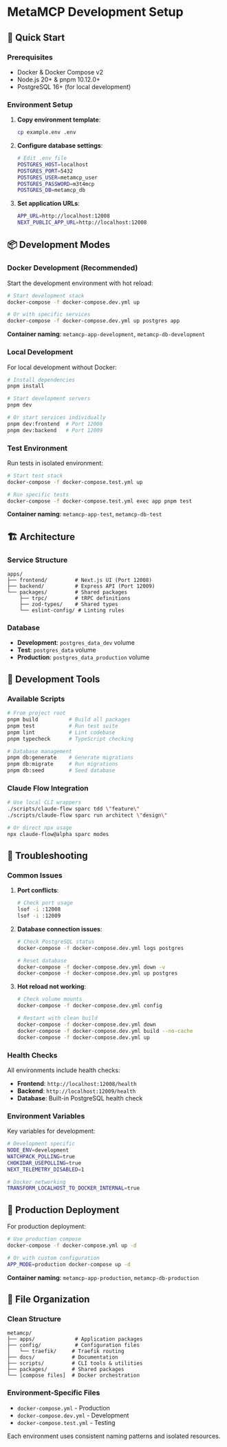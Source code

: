 # MetaMCP Development Setup

## 🚀 Quick Start

### Prerequisites
- Docker & Docker Compose v2
- Node.js 20+ & pnpm 10.12.0+
- PostgreSQL 16+ (for local development)

### Environment Setup

1. **Copy environment template**:
   ```bash
   cp example.env .env
   ```

2. **Configure database settings**:
   ```bash
   # Edit .env file
   POSTGRES_HOST=localhost
   POSTGRES_PORT=5432
   POSTGRES_USER=metamcp_user
   POSTGRES_PASSWORD=m3t4mcp
   POSTGRES_DB=metamcp_db
   ```

3. **Set application URLs**:
   ```bash
   APP_URL=http://localhost:12008
   NEXT_PUBLIC_APP_URL=http://localhost:12008
   ```

## 📦 Development Modes

### Docker Development (Recommended)

Start the development environment with hot reload:

```bash
# Start development stack
docker-compose -f docker-compose.dev.yml up

# Or with specific services
docker-compose -f docker-compose.dev.yml up postgres app
```

**Container naming**: `metamcp-app-development`, `metamcp-db-development`

### Local Development

For local development without Docker:

```bash
# Install dependencies
pnpm install

# Start development servers
pnpm dev

# Or start services individually
pnpm dev:frontend  # Port 12008
pnpm dev:backend   # Port 12009
```

### Test Environment

Run tests in isolated environment:

```bash
# Start test stack
docker-compose -f docker-compose.test.yml up

# Run specific tests
docker-compose -f docker-compose.test.yml exec app pnpm test
```

**Container naming**: `metamcp-app-test`, `metamcp-db-test`

## 🏗️ Architecture

### Service Structure
```
apps/
├── frontend/         # Next.js UI (Port 12008)
├── backend/          # Express API (Port 12009)
└── packages/         # Shared packages
    ├── trpc/         # tRPC definitions
    ├── zod-types/    # Shared types
    └── eslint-config/ # Linting rules
```

### Database
- **Development**: `postgres_data_dev` volume
- **Test**: `postgres_data` volume  
- **Production**: `postgres_data_production` volume

## 🔧 Development Tools

### Available Scripts
```bash
# From project root
pnpm build          # Build all packages
pnpm test           # Run test suite
pnpm lint           # Lint codebase
pnpm typecheck      # TypeScript checking

# Database management
pnpm db:generate    # Generate migrations
pnpm db:migrate     # Run migrations
pnpm db:seed        # Seed database
```

### Claude Flow Integration
```bash
# Use local CLI wrappers
./scripts/claude-flow sparc tdd \"feature\"
./scripts/claude-flow sparc run architect \"design\"

# Or direct npx usage
npx claude-flow@alpha sparc modes
```

## 🐛 Troubleshooting

### Common Issues

1. **Port conflicts**:
   ```bash
   # Check port usage
   lsof -i :12008
   lsof -i :12009
   ```

2. **Database connection issues**:
   ```bash
   # Check PostgreSQL status
   docker-compose -f docker-compose.dev.yml logs postgres
   
   # Reset database
   docker-compose -f docker-compose.dev.yml down -v
   docker-compose -f docker-compose.dev.yml up postgres
   ```

3. **Hot reload not working**:
   ```bash
   # Check volume mounts
   docker-compose -f docker-compose.dev.yml config
   
   # Restart with clean build
   docker-compose -f docker-compose.dev.yml down
   docker-compose -f docker-compose.dev.yml build --no-cache
   docker-compose -f docker-compose.dev.yml up
   ```

### Health Checks

All environments include health checks:
- **Frontend**: `http://localhost:12008/health`
- **Backend**: `http://localhost:12009/health`
- **Database**: Built-in PostgreSQL health check

### Environment Variables

Key variables for development:
```bash
# Development specific
NODE_ENV=development
WATCHPACK_POLLING=true
CHOKIDAR_USEPOLLING=true
NEXT_TELEMETRY_DISABLED=1

# Docker networking
TRANSFORM_LOCALHOST_TO_DOCKER_INTERNAL=true
```

## 🚀 Production Deployment

For production deployment:
```bash
# Use production compose
docker-compose -f docker-compose.yml up -d

# Or with custom configuration
APP_MODE=production docker-compose up -d
```

**Container naming**: `metamcp-app-production`, `metamcp-db-production`

## 📝 File Organization

### Clean Structure
```
metamcp/
├── apps/             # Application packages
├── config/           # Configuration files
│   └── traefik/     # Traefik routing
├── docs/            # Documentation
├── scripts/         # CLI tools & utilities
├── packages/        # Shared packages
└── [compose files]  # Docker orchestration
```

### Environment-Specific Files
- `docker-compose.yml` - Production
- `docker-compose.dev.yml` - Development  
- `docker-compose.test.yml` - Testing

Each environment uses consistent naming patterns and isolated resources.